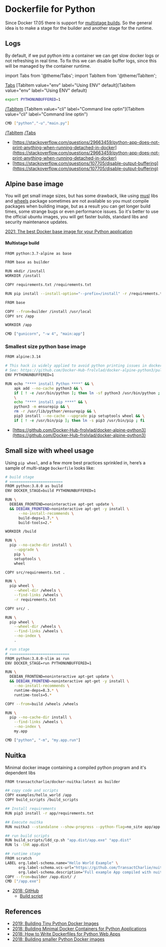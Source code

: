 # Dockerfile for Python

Since Docker 17.05 there is support for [multistage builds](https://docs.docker.com/develop/develop-images/multistage-build). So the general idea is to make a stage for the builder and another stage for the runtime.

## Logs

By default, if we put python into a container we can get slow docker logs or not refreshing in real time. To fix this we can disable buffer logs, since this will be managed by the container runtime.


import Tabs from '@theme/Tabs';
import TabItem from '@theme/TabItem';

[Tabs](Tabs)
  [TabItem value="env" label="Using ENV" default](TabItem value="env" label="Using ENV" default)

```bash
export PYTHONUNBUFFERED=1
```
  [/TabItem](/TabItem)
  [TabItem value="cli" label="Command line optin"](TabItem value="cli" label="Command line optin")

```bash
CMD ["python","-u","main.py"]
```
  [/TabItem](/TabItem)
[/Tabs](/Tabs)

* [https://stackoverflow.com/questions/29663459/python-app-does-not-print-anything-when-running-detached-in-docker](https://stackoverflow.com/questions/29663459/python-app-does-not-print-anything-when-running-detached-in-docker)
* [https://stackoverflow.com/questions/107705/disable-output-buffering](https://stackoverflow.com/questions/107705/disable-output-buffering)

## Alpine base image

You will get small image sizes, but has some drawback, like using [musl](https://en.wikipedia.org/wiki/Musl) libs and [wheels](https://pythonwheels.com/) package sometimes are not available so you must compile packages when building image, but as a result you can get longer build times, some strange bugs or even performance issues. So it's better to use the official ubuntu images, you will get faster builds, standard libs and security maintenance updates.

[2021: The best Docker base image for your Python application](https://pythonspeed.com/articles/base-image-python-docker-images/)

#### Multistage build

```bash
FROM python:3.7-alpine as base

FROM base as builder

RUN mkdir /install
WORKDIR /install

COPY requirements.txt /requirements.txt

RUN pip install --install-option="--prefix=/install" -r /requirements.txt

FROM base

COPY --from=builder /install /usr/local
COPY src /app

WORKDIR /app

CMD ["gunicorn", "-w 4", "main:app"]
```

### Smallest size python base image

```bash
FROM alpine:3.14

# This hack is widely applied to avoid python printing issues in docker containers.
# See: https://github.com/Docker-Hub-frolvlad/docker-alpine-python3/pull/13
ENV PYTHONUNBUFFERED=1

RUN echo "**** install Python ****" && \
    apk add --no-cache python3 && \
    if [ ! -e /usr/bin/python ]; then ln -sf python3 /usr/bin/python ; fi && \
    \
    echo "**** install pip ****" && \
    python3 -m ensurepip && \
    rm -r /usr/lib/python*/ensurepip && \
    pip3 install --no-cache --upgrade pip setuptools wheel && \
    if [ ! -e /usr/bin/pip ]; then ln -s pip3 /usr/bin/pip ; fi
```

* [https://github.com/Docker-Hub-frolvlad/docker-alpine-python3](https://github.com/Docker-Hub-frolvlad/docker-alpine-python3)

## Small size with wheel usage

Using `pip wheel`, and a few more best practices sprinkled in, here’s a sample of multi-stage `Dockerfile` looks like:

```bash
# build stage
# ========================
FROM python:3.8.0 as build
ENV DOCKER_STAGE=build PYTHONUNBUFFERED=1

RUN \
  DEBIAN_FRONTEND=noninteractive apt-get update \
  && DEBIAN_FRONTEND=noninteractive apt-get -y install \
      --no-install-recommends \
      build-deps=1.7.* \
      build-tools=2.*

WORKDIR /build

RUN \
  pip --no-cache-dir install \
    --upgrade \
    pip \
    setuptools \
    wheel

COPY src/requirements.txt .

RUN \
  pip wheel \
    --wheel-dir /wheels \
    --find-links /wheels \
    -r requirements.txt

COPY src/ .

RUN \
  pip wheel \
    --wheel-dir /wheels \
    --find-links /wheels \
    --no-index \
    .

# run stage
# ===========================
FROM python:3.8.0-slim as run
ENV DOCKER_STAGE=run PYTHONUNBUFFERED=1

RUN \
  DEBIAN_FRONTEND=noninteractive apt-get update \
  && DEBIAN_FRONTEND=noninteractive apt-get -y install \
    --no-install-recommends \
    runtime-deps=8.3.* \
    runtime-tools=5.*

COPY --from=build /wheels /wheels

RUN \
  pip --no-cache-dir install \
    --find-links /wheels \
    --no-index \
    my.app

CMD ["python", "-m", "my.app.run"]
```
## Nuitka

Minimal docker image containing a compiled python program and it's dependent libs


```bash
FROM transactcharlie/docker-nuitka:latest as builder

## copy code and scripts
COPY examples/hello_world /app
COPY build_scripts /build_scripts

## Install requirements
RUN pip3 install -r app/requirements.txt

## Execute nuitka
RUN nuitka3 --standalone --show-progress --python-flag=no_site app/app.py

## run build scripts
RUN build_scripts/ldd_cp.sh "app.dist/app.exe" "app.dist"
RUN ls -lhR app.dist

## runtime stage
FROM scratch
LABEL org.label-schema.name="Hello World Example" \
      org.label-schema.vcs-url="https://github.com/TransactCharlie/nuitka-docker-example" \
      org.label-schema.description="Full example App compiled with nuitka in a scratch docker container"
COPY --from=builder /app.dist/ /
CMD ["/app.exe"]
```

* [2018: GitHub](https://github.com/TransactCharlie/nuitka-docker-example/blob/master/build_scripts/ldd_cp.sh)
  * [Build script](https://github.com/TransactCharlie/nuitka-docker-example/blob/master/build_scripts/ldd_cp.shkkk)

## References


* [2019: Building Tiny Python Docker Images](https://medium.com/@ethan.edwards/building-tiny-python-docker-images-b029b194171d)
* [2018: Building Minimal Docker Containers for Python Applications](https://blog.realkinetic.com/building-minimal-docker-containers-for-python-applications-37d0272c52f3?gi=33012cf6d374)
* [2018: How to Write Dockerfiles for Python Web Apps](https://blog.hasura.io/how-to-write-dockerfiles-for-python-web-apps-6d173842ae1d/)
* [2018: Building smaller Python Docker images](https://simonwillison.net/2018/Nov/19/smaller-python-docker-images/)


